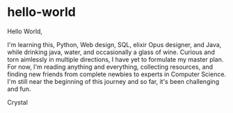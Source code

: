 # hello-world

Hello World,

I'm learning this, Python, Web design, SQL, elixir Opus designer, and Java, while drinking
java, water, and occasionally a glass of wine. Curious and torn aimlessly in multiple directions, 
I have yet to formulate my master plan. For now, I'm reading anything and everything, collecting 
resources, and finding new friends from complete newbies to experts in Computer Science. I'm 
still near the beginning of this journey and so far, it's been challenging and fun. 

Crystal
